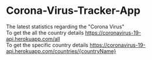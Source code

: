 # Corona-Virus-Tracker-App
The latest statistics regarding the "Corona Virus"<br>
To get the all the country details https://coronavirus-19-api.herokuapp.com/all<br>
To get the specific country details https://coronavirus-19-api.herokuapp.com/countries/{countryName}
